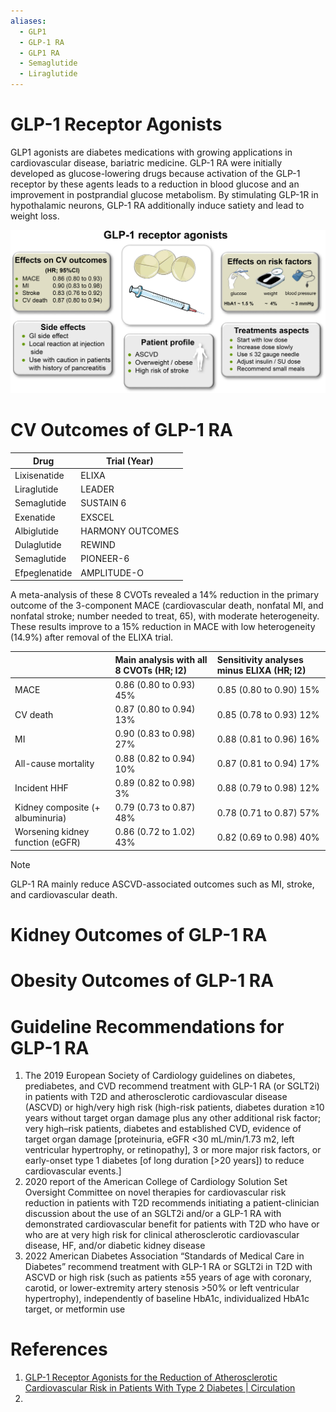 ```yaml
---
aliases:
  - GLP1
  - GLP-1 RA
  - GLP1 RA
  - Semaglutide
  - Liraglutide
---
```

# GLP-1 Receptor Agonists

GLP1 agonists are diabetes medications with growing applications in cardiovascular disease, bariatric medicine. GLP-1 RA were initially developed as glucose-lowering drugs because activation of the GLP-1 receptor by these agents leads to a reduction in blood glucose and an improvement in postprandial glucose metabolism. By stimulating GLP-1R in hypothalamic neurons, GLP-1 RA additionally induce satiety and lead to weight loss.

![](_attachments/circulationaha.122.059595.fig01.jpg)
# CV Outcomes of GLP-1 RA
| Drug          | Trial (Year)     |
| ------------- | ---------------- |
| Lixisenatide  | ELIXA            |
| Liraglutide   | LEADER           |
| Semaglutide   | SUSTAIN 6        |
| Exenatide     | EXSCEL           |
| Albiglutide   | HARMONY OUTCOMES |
| Dulaglutide   | REWIND           |
| Semaglutide   | PIONEER-6        |
| Efpeglenatide | AMPLITUDE-O      |

A meta-analysis of these 8 CVOTs revealed a 14% reduction in the primary outcome of the 3-component MACE (cardiovascular death, nonfatal MI, and nonfatal stroke; number needed to treat, 65), with moderate heterogeneity. These results improve to a 15% reduction in MACE with low heterogeneity (14.9%) after removal of the ELIXA trial.

|                                  | Main analysis with all 8 CVOTs (HR; I2) | Sensitivity analyses minus ELIXA (HR; I2) |
|:-------------------------------- |:--------------------------------------- |:----------------------------------------- |
| MACE                             | 0.86 (0.80 to 0.93) 45%                 | 0.85 (0.80 to 0.90) 15%                   |
| CV death                         | 0.87 (0.80 to 0.94) 13%                 | 0.85 (0.78 to 0.93) 12%                   |
| MI                               | 0.90 (0.83 to 0.98) 27%                 | 0.88 (0.81 to 0.96) 16%                   |
| All-cause mortality              | 0.88 (0.82 to 0.94) 10%                 | 0.87 (0.81 to 0.94) 17%                   |
| Incident HHF                     | 0.89 (0.82 to 0.98) 3%                  | 0.88 (0.79 to 0.98) 12%                   |
| Kidney composite (+ albuminuria) | 0.79 (0.73 to 0.87) 48%                 | 0.78 (0.71 to 0.87) 57%                   |
| Worsening kidney function (eGFR) | 0.86 (0.72 to 1.02) 43%                 | 0.82 (0.69 to 0.98) 40%                   |

> [!NOTE]
> GLP-1 RA mainly reduce ASCVD-associated outcomes such as MI, stroke, and cardiovascular death.
# Kidney Outcomes of GLP-1 RA

# Obesity Outcomes of GLP-1 RA

# Guideline Recommendations for GLP-1 RA
1. The 2019 European Society of Cardiology guidelines on diabetes, prediabetes, and CVD recommend treatment with GLP-1 RA (or SGLT2i) in patients with T2D and atherosclerotic cardiovascular disease (ASCVD) or high/very high risk (high-risk patients, diabetes duration ≥10 years without target organ damage plus any other additional risk factor; very high–risk patients, diabetes and established CVD, evidence of target organ damage [proteinuria, eGFR <30 mL/min/1.73 m2, left ventricular hypertrophy, or retinopathy], 3 or more major risk factors, or early-onset type 1 diabetes [of long duration [>20 years]) to reduce cardiovascular events.]
2. 2020 report of the American College of Cardiology Solution Set Oversight Committee on novel therapies for cardiovascular risk reduction in patients with T2D recommends initiating a patient-clinician discussion about the use of an SGLT2i and/or a GLP-1 RA with demonstrated cardiovascular benefit for patients with T2D who have or who are at very high risk for clinical atherosclerotic cardiovascular disease, HF, and/or diabetic kidney disease
3. 2022 American Diabetes Association “Standards of Medical Care in Diabetes” recommend treatment with GLP-1 RA or SGLT2i in T2D with ASCVD or high risk (such as patients ≥55 years of age with coronary, carotid, or lower-extremity artery stenosis >50% or left ventricular hypertrophy), independently of baseline HbA1c, individualized HbA1c target, or metformin use
# References
1. [GLP-1 Receptor Agonists for the Reduction of Atherosclerotic Cardiovascular Risk in Patients With Type 2 Diabetes | Circulation](https://www-ahajournals-org.libaccess.lib.mcmaster.ca/doi/full/10.1161/CIRCULATIONAHA.122.059595#d1e1515)
2. 